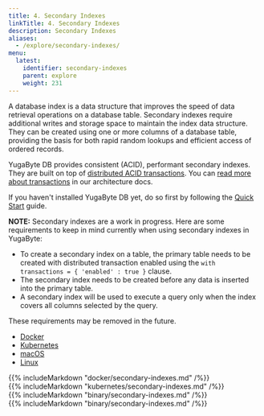 ```yaml
---
title: 4. Secondary Indexes
linkTitle: 4. Secondary Indexes
description: Secondary Indexes
aliases:
  - /explore/secondary-indexes/
menu:
  latest:
    identifier: secondary-indexes
    parent: explore
    weight: 231
---
```


A database index is a data structure that improves the speed of data retrieval operations on a database table. Secondary indexes require additional writes and storage space to maintain the index data structure. They can be created using one or more columns of a database table, providing the basis for both rapid random lookups and efficient access of ordered records.

YugaByte DB provides consistent (ACID), performant secondary indexes. They are built on top of [distributed ACID transactions](../transactions.md). You can [read more about transactions](../../architecture/transactions/) in our architecture docs.

If you haven't installed YugaByte DB yet, do so first by following the [Quick Start](../../quick-start/install/) guide.

**NOTE:** Secondary indexes are a work in progress. Here are some requirements to keep in mind currently when using secondary indexes in YugaByte:

- To create a secondary index on a table, the primary table needs to be created with distributed transaction enabled using the `with transactions = { 'enabled' : true }` clause.
- The secondary index needs to be created before any data is inserted into the primary table.
- A secondary index will be used to execute a query only when the index covers all columns selected by the query.

These requirements may be removed in the future.

<ul class="nav nav-tabs nav-tabs-yb">
  <li class="active">
    <a href="#docker">
      <i class="icon-docker"></i>
      Docker
    </a>
  </li>
  <li>
    <a href="#kubernetes">
      <i class="fa fa-cubes" aria-hidden="true"></i>
      Kubernetes
    </a>
  </li>
  <li >
    <a href="#macos">
      <i class="fa fa-apple" aria-hidden="true"></i>
      macOS
    </a>
  </li>
  <li>
    <a href="#linux">
      <i class="fa fa-linux" aria-hidden="true"></i>
      Linux
    </a>
  </li>
</ul>

<div class="tab-content">
  <div id="docker" class="tab-pane fade in active">
    {{% includeMarkdown "docker/secondary-indexes.md" /%}}
  </div>
  <div id="kubernetes" class="tab-pane fade">
    {{% includeMarkdown "kubernetes/secondary-indexes.md" /%}}
  </div>
  <div id="macos" class="tab-pane fade">
    {{% includeMarkdown "binary/secondary-indexes.md" /%}}
  </div>
  <div id="linux" class="tab-pane fade">
    {{% includeMarkdown "binary/secondary-indexes.md" /%}}
  </div> 
</div>
